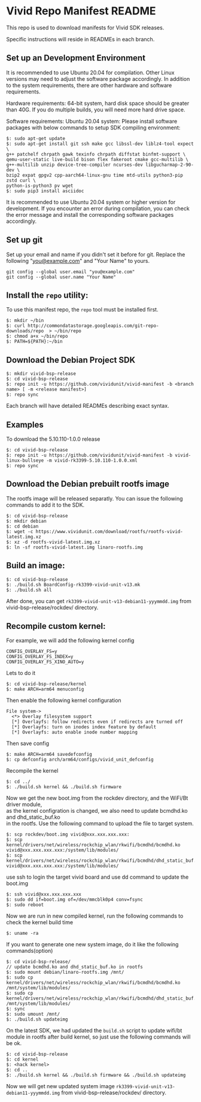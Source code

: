 Vivid Repo Manifest README
==========================

This repo is used to download manifests for Vivid SDK releases.

Specific instructions will reside in READMEs in each branch.

Set up an Development Environment
---------------------------------

It is recommended to use Ubuntu 20.04 for compilation. Other Linux versions may need to adjust the software package accordingly. In addition to the system requirements, there are other hardware and software requirements.

Hardware requirements: 64-bit system, hard disk space should be greater than 40G. If you do multiple builds, you will need more hard drive space.

Software requirements: Ubuntu 20.04 system:
Please install software packages with below commands to setup SDK compiling environment:

```
$: sudo apt-get update
$: sudo apt-get install git ssh make gcc libssl-dev liblz4-tool expect \
g++ patchelf chrpath gawk texinfo chrpath diffstat binfmt-support \
qemu-user-static live-build bison flex fakeroot cmake gcc-multilib \
g++-multilib unzip device-tree-compiler ncurses-dev libgucharmap-2-90-dev \
bzip2 expat gpgv2 cpp-aarch64-linux-gnu time mtd-utils python3-pip zstd curl \
python-is-python3 pv wget
$: sudo pip3 install asciidoc
```

It is recommended to use Ubuntu 20.04 system or higher version for development. If you encounter an error during compilation, you can check the error message and install the corresponding software packages accordingly.

Set up git
----------

Set up your email and name if you didn't set it before for git.
Replace the following "you@example.com" and "Your Name" to yours.

```
git config --global user.email "you@example.com"
git config --global user.name "Your Name"
```


Install the `repo` utility:
---------------------------

To use this manifest repo, the `repo` tool must be installed first.

```
$: mkdir ~/bin
$: curl http://commondatastorage.googleapis.com/git-repo-downloads/repo  > ~/bin/repo
$: chmod a+x ~/bin/repo
$: PATH=${PATH}:~/bin
```

Download the Debian Project SDK
-------------------------------

```
$: mkdir vivid-bsp-release
$: cd vivid-bsp-release
$: repo init -u https://github.com/vividunit/vivid-manifest -b <branch name> [ -m <release manifest>]
$: repo sync
```

Each branch will have detailed READMEs describing exact syntax.

Examples
--------

To download the 5.10.110-1.0.0 release

```
$: cd vivid-bsp-release
$: repo init -u https://github.com/vividunit/vivid-manifest -b vivid-linux-bullseye -m vivid-rk3399-5.10.110-1.0.0.xml
$: repo sync
```

Download the Debian prebuilt rootfs image
-----------------------------------------

The rootfs image will be released separatly. You can issue the following commands to add it to the SDK.

```
$: cd vivid-bsp-release
$: mkdir debian 
$: cd debian
$: wget -c https://www.vividunit.com/download/rootfs/rootfs-vivid-latest.img.xz
$: xz -d rootfs-vivid-latest.img.xz
$: ln -sf rootfs-vivid-latest.img linaro-rootfs.img
```

Build an image:
---------------

```
$: cd vivid-bsp-release
$: ./build.sh BoardConfig-rk3399-vivid-unit-v13.mk
$: ./build.sh all
```

After done, you can get `rk3399-vivid-unit-v13-debian11-yyymmdd.img` from vivid-bsp-release/rockdev/ directory.


Recompile custom kernel:
------------------------

For example, we will add the following kernel config

```
CONFIG_OVERLAY_FS=y
CONFIG_OVERLAY_FS_INDEX=y
CONFIG_OVERLAY_FS_XINO_AUTO=y
```

Lets to do it

```
$: cd vivid-bsp-release/kernel
$: make ARCH=arm64 menuconfig
```

Then enable the following kernel configuration

```
File system->
  <*> Overlay filesystem support
  [*] Overlayfs: follow redirects even if redirects are turned off
  [*] Overlayfs: turn on inodes index feature by default
  [*] Overlayfs: auto enable inode number mapping
```

Then save config

```
$: make ARCH=arm64 savedefconfig
$: cp defconfig arch/arm64/configs/vivid_unit_defconfig
```

Recompile the kernel

```
$: cd ../
$: ./build.sh kernel && ./build.sh firmware
```

Now we get the new boot.img from the rockdev directory, and the WiFi/Bt driver module, \
as the kernel configration is changed, we also need to update bcmdhd.ko and dhd_static_buf.ko \
in the rootfs. Use the following command to upload the file to target system.

```
$: scp rockdev/boot.img vivid@xxx.xxx.xxx.xxx:
$: scp kernel/drivers/net/wireless/rockchip_wlan/rkwifi/bcmdhd/bcmdhd.ko vivid@xxx.xxx.xxx.xxx:/system/lib/modules/
$: scp kernel/drivers/net/wireless/rockchip_wlan/rkwifi/bcmdhd/dhd_static_buf.ko vivid@xxx.xxx.xxx.xxx:/system/lib/modules/
```

use ssh to login the target vivid board and use dd command to update the boot.img

```
$: ssh vivid@xxx.xxx.xxx.xxx
$: sudo dd if=boot.img of=/dev/mmcblk0p4 conv=fsync
$: sudo reboot
```

Now we are run in new compiled kernel, run the following commands to check the kernel build time

```
$: uname -ra
```

If you want to generate one new system image, do it like the following commands(option)

```
$: cd vivid-bsp-release/
// update bcmdhd.ko and dhd_static_buf.ko in rootfs
$: sudo mount debian/linaro-rootfs.img /mnt/
$: sudo cp kernel/drivers/net/wireless/rockchip_wlan/rkwifi/bcmdhd/bcmdhd.ko /mnt/system/lib/modules/
$: sudo cp kernel/drivers/net/wireless/rockchip_wlan/rkwifi/bcmdhd/dhd_static_buf.ko /mnt/system/lib/modules/
$: sync
$: sudo umount /mnt/
$: ./build.sh updateimg
```

On the latest SDK, we had updated the `build.sh` script to update wifi/bt module in rootfs after build kernel, so just use the following commands will be ok.

```
$: cd vivid-bsp-release
$: cd kernel
$: <hack kernel>
$: cd ..
$: ./build.sh kernel && ./build.sh firmware && ./build.sh updateimg
```

Now we will get new updated system image `rk3399-vivid-unit-v13-debian11-yyymmdd.img` from vivid-bsp-release/rockdev/ directory.
